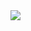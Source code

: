 <a href="https://portal.azure.com/#create/Microsoft.Template/uri/https%3A%2F%2Fraw.githubusercontent.com%2Fjnels6%2FAzure-Templates%2Fmaster%2Ftemplate.json" target="_blank">
    <img src="http://azuredeploy.net/deploybutton.png"/>
    
